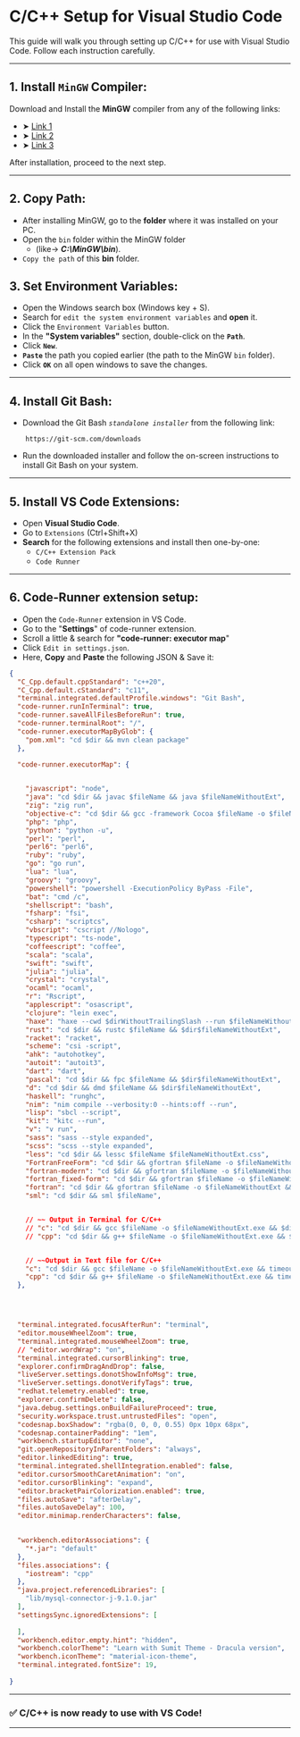 # C/C++ Setup for Visual Studio Code

This guide will walk you through setting up C/C++ for use with Visual Studio Code. Follow each instruction carefully.

---


## **1. Install `MinGW` Compiler:**

Download and Install the **MinGW** compiler from any of the following links:

* ➤ [Link 1](https://drive.google.com/file/d/1aC9xQL2J1JSMT-ChEd2DP4OR4es5FSjq/view)
* ➤ [Link 2](https://drive.google.com/file/d/1KqDL7maNwhqBF34HFAKhCKnRDwepEqn7/view)
* ➤ [Link 3](https://sourceforge.net/projects/mingw-w64/)

After installation, proceed to the next step.

---

## **2. Copy Path:**

* After installing MinGW, go to the **folder** where it was installed on your PC.
* Open the `bin` folder within the MinGW folder
  * (like-> ***C:\MinGW\bin***).
* `Copy the path` of this **bin** folder.



## **3. Set Environment Variables:**
* Open the Windows search box (Windows key + S).
* Search for `edit the system environment variables` and **open** it.
* Click the `Environment Variables` button.
* In the **"System variables"** section, double-click on the **`Path`**.
* Click **`New`**.
* **`Paste`** the path you copied earlier (the path to the MinGW `bin` folder).
* Click **`OK`** on all open windows to save the changes.


---


## **4. Install Git Bash:**

* Download the Git Bash *`standalone installer`* from the following link:
```
    https://git-scm.com/downloads
```
* Run the downloaded installer and follow the on-screen instructions to install Git Bash on your system.


---


## **5. Install VS Code Extensions:**

* Open **Visual Studio Code**.
* Go to `Extensions` (Ctrl+Shift+X)
* **Search** for the following extensions and install then one-by-one:
    * `C/C++ Extension Pack`
    * `Code Runner`


---


## **6. Code-Runner extension setup:**

* Open the `Code-Runner` extension in VS Code.
    <!-- * Click on the "Manage" icon (gear icon) in the bottom-left corner of VS Code. -->
* Go to the "**Settings**" of code-runner extension.
* Scroll a little & search for **"code-runner: executor map**"
* Click `Edit in settings.json`.
* Here, **Copy** and **Paste** the following JSON & Save it:

```json
{
  "C_Cpp.default.cppStandard": "c++20",
  "C_Cpp.default.cStandard": "c11",
  "terminal.integrated.defaultProfile.windows": "Git Bash",
  "code-runner.runInTerminal": true,
  "code-runner.saveAllFilesBeforeRun": true,
  "code-runner.terminalRoot": "/",
  "code-runner.executorMapByGlob": {
    "pom.xml": "cd $dir && mvn clean package"
  },

  "code-runner.executorMap": {

  
    "javascript": "node",
    "java": "cd $dir && javac $fileName && java $fileNameWithoutExt",
    "zig": "zig run",
    "objective-c": "cd $dir && gcc -framework Cocoa $fileName -o $fileNameWithoutExt && $dir$fileNameWithoutExt",
    "php": "php",
    "python": "python -u",
    "perl": "perl",
    "perl6": "perl6",
    "ruby": "ruby",
    "go": "go run",
    "lua": "lua",
    "groovy": "groovy",
    "powershell": "powershell -ExecutionPolicy ByPass -File",
    "bat": "cmd /c",
    "shellscript": "bash",
    "fsharp": "fsi",
    "csharp": "scriptcs",
    "vbscript": "cscript //Nologo",
    "typescript": "ts-node",
    "coffeescript": "coffee",
    "scala": "scala",
    "swift": "swift",
    "julia": "julia",
    "crystal": "crystal",
    "ocaml": "ocaml",
    "r": "Rscript",
    "applescript": "osascript",
    "clojure": "lein exec",
    "haxe": "haxe --cwd $dirWithoutTrailingSlash --run $fileNameWithoutExt",
    "rust": "cd $dir && rustc $fileName && $dir$fileNameWithoutExt",
    "racket": "racket",
    "scheme": "csi -script",
    "ahk": "autohotkey",
    "autoit": "autoit3",
    "dart": "dart",
    "pascal": "cd $dir && fpc $fileName && $dir$fileNameWithoutExt",
    "d": "cd $dir && dmd $fileName && $dir$fileNameWithoutExt",
    "haskell": "runghc",
    "nim": "nim compile --verbosity:0 --hints:off --run",
    "lisp": "sbcl --script",
    "kit": "kitc --run",
    "v": "v run",
    "sass": "sass --style expanded",
    "scss": "scss --style expanded",
    "less": "cd $dir && lessc $fileName $fileNameWithoutExt.css",
    "FortranFreeForm": "cd $dir && gfortran $fileName -o $fileNameWithoutExt && $dir$fileNameWithoutExt",
    "fortran-modern": "cd $dir && gfortran $fileName -o $fileNameWithoutExt && $dir$fileNameWithoutExt",
    "fortran_fixed-form": "cd $dir && gfortran $fileName -o $fileNameWithoutExt && $dir$fileNameWithoutExt",
    "fortran": "cd $dir && gfortran $fileName -o $fileNameWithoutExt && $dir$fileNameWithoutExt",
    "sml": "cd $dir && sml $fileName",


    // ~~ Output in Terminal for C/C++
    // "c": "cd $dir && gcc $fileName -o $fileNameWithoutExt.exe && $dir$fileNameWithoutExt.exe",
    // "cpp": "cd $dir && g++ $fileName -o $fileNameWithoutExt.exe && $dir$fileNameWithoutExt.exe",


    // ~~Output in Text file for C/C++
    "c": "cd $dir && gcc $fileName -o $fileNameWithoutExt.exe && timeout 15s $dir$fileNameWithoutExt.exe < input.txt > output.txt || (echo -n > output.txt && echo 'Time Limit Gone')",
    "cpp": "cd $dir && g++ $fileName -o $fileNameWithoutExt.exe && timeout 15s $dir$fileNameWithoutExt.exe < input.txt > output.txt || (echo -n > output.txt && echo 'Time Limit Gone')",
  },




  "terminal.integrated.focusAfterRun": "terminal",
  "editor.mouseWheelZoom": true,
  "terminal.integrated.mouseWheelZoom": true,
  // "editor.wordWrap": "on",
  "terminal.integrated.cursorBlinking": true,
  "explorer.confirmDragAndDrop": false,
  "liveServer.settings.donotShowInfoMsg": true,
  "liveServer.settings.donotVerifyTags": true,
  "redhat.telemetry.enabled": true,
  "explorer.confirmDelete": false,
  "java.debug.settings.onBuildFailureProceed": true,
  "security.workspace.trust.untrustedFiles": "open",
  "codesnap.boxShadow": "rgba(0, 0, 0, 0.55) 0px 10px 68px",
  "codesnap.containerPadding": "1em",
  "workbench.startupEditor": "none",
  "git.openRepositoryInParentFolders": "always",
  "editor.linkedEditing": true,
  "terminal.integrated.shellIntegration.enabled": false,
  "editor.cursorSmoothCaretAnimation": "on",
  "editor.cursorBlinking": "expand",
  "editor.bracketPairColorization.enabled": true,
  "files.autoSave": "afterDelay",
  "files.autoSaveDelay": 100,
  "editor.minimap.renderCharacters": false,

  
  "workbench.editorAssociations": {
    "*.jar": "default"
  },
  "files.associations": {
    "iostream": "cpp"
  },
  "java.project.referencedLibraries": [
    "lib/mysql-connector-j-9.1.0.jar"
  ],
  "settingsSync.ignoredExtensions": [
    
  ],
  "workbench.editor.empty.hint": "hidden",
  "workbench.colorTheme": "Learn with Sumit Theme - Dracula version",
  "workbench.iconTheme": "material-icon-theme",
  "terminal.integrated.fontSize": 19,
  
}
```


---

### ✅ C/C++ is now ready to use with VS Code!


---